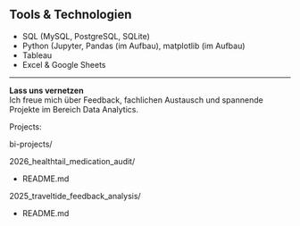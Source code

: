 ## Tools & Technologien

- SQL (MySQL, PostgreSQL, SQLite)  
- Python (Jupyter, Pandas (im Aufbau), matplotlib (im Aufbau)  
- Tableau  
- Excel & Google Sheets  

---

**Lass uns vernetzen**  
Ich freue mich über Feedback, fachlichen Austausch und spannende Projekte im Bereich Data Analytics.


Projects: 

bi-projects/

2026_healthtail_medication_audit/
- README.md

2025_traveltide_feedback_analysis/
- README.md
